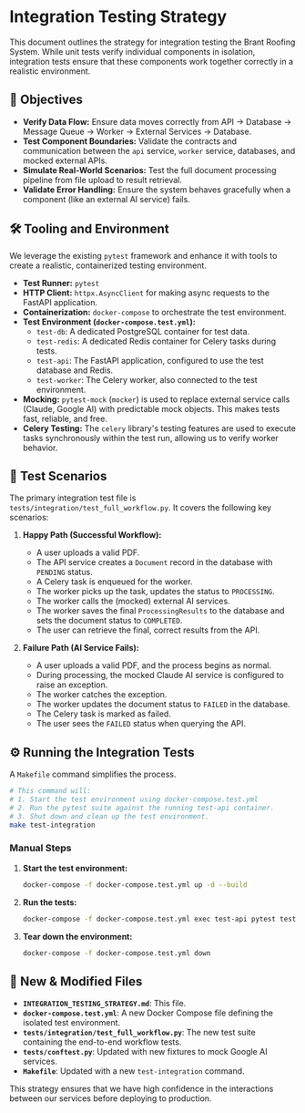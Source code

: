 # Integration Testing Strategy

This document outlines the strategy for integration testing the Brant Roofing System. While unit tests verify individual components in isolation, integration tests ensure that these components work together correctly in a realistic environment.

## 🎯 Objectives

- **Verify Data Flow:** Ensure data moves correctly from API -> Database -> Message Queue -> Worker -> External Services -> Database.
- **Test Component Boundaries:** Validate the contracts and communication between the `api` service, `worker` service, databases, and mocked external APIs.
- **Simulate Real-World Scenarios:** Test the full document processing pipeline from file upload to result retrieval.
- **Validate Error Handling:** Ensure the system behaves gracefully when a component (like an external AI service) fails.

## 🛠️ Tooling and Environment

We leverage the existing `pytest` framework and enhance it with tools to create a realistic, containerized testing environment.

- **Test Runner:** `pytest`
- **HTTP Client:** `httpx.AsyncClient` for making async requests to the FastAPI application.
- **Containerization:** `docker-compose` to orchestrate the test environment.
- **Test Environment (`docker-compose.test.yml`):**
  - `test-db`: A dedicated PostgreSQL container for test data.
  - `test-redis`: A dedicated Redis container for Celery tasks during tests.
  - `test-api`: The FastAPI application, configured to use the test database and Redis.
  - `test-worker`: The Celery worker, also connected to the test environment.
- **Mocking:** `pytest-mock` (`mocker`) is used to replace external service calls (Claude, Google AI) with predictable mock objects. This makes tests fast, reliable, and free.
- **Celery Testing:** The `celery` library's testing features are used to execute tasks synchronously within the test run, allowing us to verify worker behavior.

## 🧪 Test Scenarios

The primary integration test file is `tests/integration/test_full_workflow.py`. It covers the following key scenarios:

1. **Happy Path (Successful Workflow):**
    - A user uploads a valid PDF.
    - The API service creates a `Document` record in the database with `PENDING` status.
    - A Celery task is enqueued for the worker.
    - The worker picks up the task, updates the status to `PROCESSING`.
    - The worker calls the (mocked) external AI services.
    - The worker saves the final `ProcessingResults` to the database and sets the document status to `COMPLETED`.
    - The user can retrieve the final, correct results from the API.

2. **Failure Path (AI Service Fails):**
    - A user uploads a valid PDF, and the process begins as normal.
    - During processing, the mocked Claude AI service is configured to raise an exception.
    - The worker catches the exception.
    - The worker updates the document status to `FAILED` in the database.
    - The Celery task is marked as failed.
    - The user sees the `FAILED` status when querying the API.

## ⚙️ Running the Integration Tests

A `Makefile` command simplifies the process.

```bash
# This command will:
# 1. Start the test environment using docker-compose.test.yml
# 2. Run the pytest suite against the running test-api container.
# 3. Shut down and clean up the test environment.
make test-integration
```

### Manual Steps

1. **Start the test environment:**

    ```bash
    docker-compose -f docker-compose.test.yml up -d --build
    ```

2. **Run the tests:**

    ```bash
    docker-compose -f docker-compose.test.yml exec test-api pytest tests/integration/
    ```

3. **Tear down the environment:**

    ```bash
    docker-compose -f docker-compose.test.yml down
    ```

## 📂 New & Modified Files

- **`INTEGRATION_TESTING_STRATEGY.md`**: This file.
- **`docker-compose.test.yml`**: A new Docker Compose file defining the isolated test environment.
- **`tests/integration/test_full_workflow.py`**: The new test suite containing the end-to-end workflow tests.
- **`tests/conftest.py`**: Updated with new fixtures to mock Google AI services.
- **`Makefile`**: Updated with a new `test-integration` command.

This strategy ensures that we have high confidence in the interactions between our services before deploying to production.
